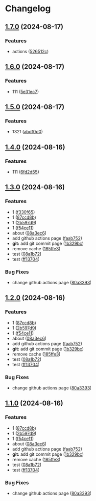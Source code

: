 # Changelog

## [1.7.0](https://github.com/1739616529/code.pianist/compare/code.pianist-v1.6.0...code.pianist-v1.7.0) (2024-08-17)


### Features

* actions ([526512c](https://github.com/1739616529/code.pianist/commit/526512c2a722b94c45538bc859f3ac59e596f445))

## [1.6.0](https://github.com/1739616529/code.pianist/compare/code.pianist-v1.5.0...code.pianist-v1.6.0) (2024-08-17)


### Features

* 111 ([5e31ec7](https://github.com/1739616529/code.pianist/commit/5e31ec70c68863a000f7d58c07eb0a291a62cff1))

## [1.5.0](https://github.com/1739616529/code.pianist/compare/code.pianist-v1.4.0...code.pianist-v1.5.0) (2024-08-17)


### Features

* 1321 ([abdf0d0](https://github.com/1739616529/code.pianist/commit/abdf0d00f36b9ccf6824841a5ca451c07ad41b69))

## [1.4.0](https://github.com/1739616529/code.pianist/compare/code.pianist-v1.3.0...code.pianist-v1.4.0) (2024-08-16)


### Features

* 111 ([6fd2d55](https://github.com/1739616529/code.pianist/commit/6fd2d55d6b7a0a52ad69d0bd515ca08f427808dd))

## [1.3.0](https://github.com/1739616529/code.pianist/compare/code.pianist-v1.2.0...code.pianist-v1.3.0) (2024-08-16)


### Features

* 1 ([f330f65](https://github.com/1739616529/code.pianist/commit/f330f659ea726b66ba66b9c2fda3aac437bf318c))
* 1 ([87ccd8b](https://github.com/1739616529/code.pianist/commit/87ccd8b86a6ae57b57aac82c2d5daff443c2f9c0))
* 1 ([2b597d9](https://github.com/1739616529/code.pianist/commit/2b597d9131f8c0be5c8bba70fd6e8a1248c86d66))
* 1 ([f54ce11](https://github.com/1739616529/code.pianist/commit/f54ce11bba1c159a9c2253506258e3d5091d6882))
* about ([08a3ec6](https://github.com/1739616529/code.pianist/commit/08a3ec6b84ccfd2ee26e5ed8de9a21bcdadc489e))
* add github actions page ([faab752](https://github.com/1739616529/code.pianist/commit/faab7520155c615992d1a409269b9b8d41064e42))
* **git:** add git commit page ([1b329bc](https://github.com/1739616529/code.pianist/commit/1b329bc5ed056b888276b8a55d4fb5ca0be2d17a))
* remove cache ([185ffe3](https://github.com/1739616529/code.pianist/commit/185ffe3a3085a77ff6760c0f6a866f394edc0b9e))
* test ([08a1b72](https://github.com/1739616529/code.pianist/commit/08a1b72c080e746566dded217f847cea40f07fdb))
* test ([ff13704](https://github.com/1739616529/code.pianist/commit/ff1370461aa15f365071af0f7622dd080746dd3f))


### Bug Fixes

* change github actions page ([80a3393](https://github.com/1739616529/code.pianist/commit/80a33930bead931cd10d1ff9d0a0a50bc89d5877))

## [1.2.0](https://github.com/1739616529/code.pianist/compare/code.pianist-v1.1.0...code.pianist-v1.2.0) (2024-08-16)


### Features

* 1 ([87ccd8b](https://github.com/1739616529/code.pianist/commit/87ccd8b86a6ae57b57aac82c2d5daff443c2f9c0))
* 1 ([2b597d9](https://github.com/1739616529/code.pianist/commit/2b597d9131f8c0be5c8bba70fd6e8a1248c86d66))
* 1 ([f54ce11](https://github.com/1739616529/code.pianist/commit/f54ce11bba1c159a9c2253506258e3d5091d6882))
* about ([08a3ec6](https://github.com/1739616529/code.pianist/commit/08a3ec6b84ccfd2ee26e5ed8de9a21bcdadc489e))
* add github actions page ([faab752](https://github.com/1739616529/code.pianist/commit/faab7520155c615992d1a409269b9b8d41064e42))
* **git:** add git commit page ([1b329bc](https://github.com/1739616529/code.pianist/commit/1b329bc5ed056b888276b8a55d4fb5ca0be2d17a))
* remove cache ([185ffe3](https://github.com/1739616529/code.pianist/commit/185ffe3a3085a77ff6760c0f6a866f394edc0b9e))
* test ([08a1b72](https://github.com/1739616529/code.pianist/commit/08a1b72c080e746566dded217f847cea40f07fdb))
* test ([ff13704](https://github.com/1739616529/code.pianist/commit/ff1370461aa15f365071af0f7622dd080746dd3f))


### Bug Fixes

* change github actions page ([80a3393](https://github.com/1739616529/code.pianist/commit/80a33930bead931cd10d1ff9d0a0a50bc89d5877))

## [1.1.0](https://github.com/1739616529/code.pianist/compare/code.pianist-v1.0.0...code.pianist-v1.1.0) (2024-08-16)


### Features

* 1 ([87ccd8b](https://github.com/1739616529/code.pianist/commit/87ccd8b86a6ae57b57aac82c2d5daff443c2f9c0))
* 1 ([2b597d9](https://github.com/1739616529/code.pianist/commit/2b597d9131f8c0be5c8bba70fd6e8a1248c86d66))
* 1 ([f54ce11](https://github.com/1739616529/code.pianist/commit/f54ce11bba1c159a9c2253506258e3d5091d6882))
* about ([08a3ec6](https://github.com/1739616529/code.pianist/commit/08a3ec6b84ccfd2ee26e5ed8de9a21bcdadc489e))
* add github actions page ([faab752](https://github.com/1739616529/code.pianist/commit/faab7520155c615992d1a409269b9b8d41064e42))
* **git:** add git commit page ([1b329bc](https://github.com/1739616529/code.pianist/commit/1b329bc5ed056b888276b8a55d4fb5ca0be2d17a))
* remove cache ([185ffe3](https://github.com/1739616529/code.pianist/commit/185ffe3a3085a77ff6760c0f6a866f394edc0b9e))
* test ([08a1b72](https://github.com/1739616529/code.pianist/commit/08a1b72c080e746566dded217f847cea40f07fdb))
* test ([ff13704](https://github.com/1739616529/code.pianist/commit/ff1370461aa15f365071af0f7622dd080746dd3f))


### Bug Fixes

* change github actions page ([80a3393](https://github.com/1739616529/code.pianist/commit/80a33930bead931cd10d1ff9d0a0a50bc89d5877))
